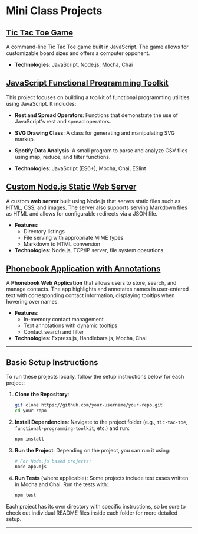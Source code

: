 # Mini Class Projects

## [Tic Tac Toe Game](./tic-tac-toe)
A command-line Tic Tac Toe game built in JavaScript. The game allows for customizable board sizes and offers a computer opponent.

- **Technologies**: JavaScript, Node.js, Mocha, Chai

## [JavaScript Functional Programming Toolkit](./functional-programming-toolkit)
This project focuses on building a toolkit of functional programming utilities using JavaScript. It includes:
- **Rest and Spread Operators**: Functions that demonstrate the use of JavaScript's rest and spread operators.
- **SVG Drawing Class**: A class for generating and manipulating SVG markup.
- **Spotify Data Analysis**: A small program to parse and analyze CSV files using map, reduce, and filter functions.

- **Technologies**: JavaScript (ES6+), Mocha, Chai, ESlint

## [Custom Node.js Static Web Server](./node-static-web-server)
A custom **web server** built using Node.js that serves static files such as HTML, CSS, and images. The server also supports serving Markdown files as HTML and allows for configurable redirects via a JSON file.

- **Features**:
  - Directory listings
  - File serving with appropriate MIME types
  - Markdown to HTML conversion
- **Technologies**: Node.js, TCP/IP server, file system operations

## [Phonebook Application with Annotations](./phonebook-annotator)
A **Phonebook Web Application** that allows users to store, search, and manage contacts. The app highlights and annotates names in user-entered text with corresponding contact information, displaying tooltips when hovering over names.

- **Features**:
  - In-memory contact management
  - Text annotations with dynamic tooltips
  - Contact search and filter
- **Technologies**: Express.js, Handlebars.js, Mocha, Chai

---

## Basic Setup Instructions

To run these projects locally, follow the setup instructions below for each project:

1. **Clone the Repository**:
    ```bash
    git clone https://github.com/your-username/your-repo.git
    cd your-repo
    ```

2. **Install Dependencies**:
    Navigate to the project folder (e.g., `tic-tac-toe`, `functional-programming-toolkit`, etc.) and run:
    ```bash
    npm install
    ```

3. **Run the Project**:
    Depending on the project, you can run it using:
    ```bash
    # For Node.js based projects:
    node app.mjs
    ```

4. **Run Tests** (where applicable):
    Some projects include test cases written in Mocha and Chai. Run the tests with:
    ```bash
    npm test
    ```

Each project has its own directory with specific instructions, so be sure to check out individual README files inside each folder for more detailed setup.

---

